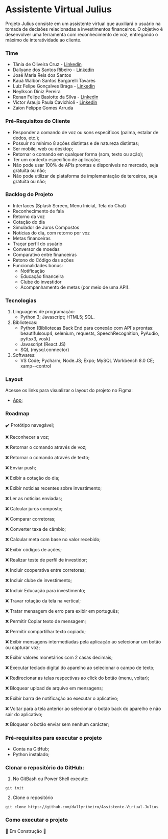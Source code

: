 # Assistente Virtual Julius
Projeto Julius consiste em um assistente virtual que auxiliará o usuário na tomada de decisões relacionadas a investimentos financeiros. O objetivo é desenvolver uma ferramenta 
com reconhecimento de voz, entregando o máximo de interatividade ao cliente.



### Time
- Tânia de Oliveira Cruz - [Linkedin](https://www.linkedin.com/in/t%C3%A2nia-cruz-30ab5812a/)
- Dallyane dos Santos Ribeiro - [Linkedin](https://www.linkedin.com/in/dallyaneribeiro/)
- José Maria Reis dos Santos 
- Kauã Walbon Santos Borgarelli Tavares
- Luiz Felipe Gonçalves Braga - [Linkedin](https://www.linkedin.com/in/luiz-felipe-gon%C3%A7alves-braga-613179200/)
- Neylkson Diniz Pereira
- Renan Felipe Basiotte da Silva - [Linkedin](https://www.linkedin.com/in/renan-basiotte-b8570314a/)
- Victor Araujo Paula Cavichioli - [Linkedin](https://www.linkedin.com/in/victor-araujo-paula-cavichioli-9ab48418b/)
- Zaion Felippe Gomes Arruda


### Pré-Requisitos do Cliente
- Responder a comando de voz ou sons específicos (palma, estalar de dedos, etc.);
- Possuir no mínimo 8 ações distintas e de natureza distintas;
- Ser mobile, web ou desktop;
- Retornar o comando em qualquer forma (som, texto ou ação);
- Ter um contexto específico de aplicação;
- Não pode usar 100% de APIs prontas e disponíveis no mercado, seja gratuita ou não;
- Não pode utilizar de plataforma de implementação de terceiros, seja gratuita ou não;



### Backlog do Projeto
- Interfaces (Splash Screen, Menu Inicial, Tela do Chat)
- Reconhecimento de fala
- Retorno da voz
- Cotação do dia
- Simulador de Juros Compostos
- Notícias do dia, com retorno por voz
- Metas financeiras
- Traçar perfil do usuário
- Conversor de moedas
- Comparativo entre financeiras
- Retono do Código das ações
- Funcionalidades bonus: 
  - Notificação
  - Educação financeira
  - Clube do investidor
  - Acompanhamento de metas (por meio de uma API).
 

### Tecnologias
1) Linguagens de programação:
   - Python 3; Javascript; HTML5; SQL.
2) Bibliotecas:
   - Python (Bibliotecas Back End para conexão com API´s prontas: beautifulsoup4, selenium, requests, SpeechRecognition, PyAudio, pyttsx3, vosk)
   - Javascript (React.JS)
   - SQL (mysql.connector)
2) Softwares:
   - VS Code; Pycharm; Node.JS; Expo; MySQL Workbench 8.0 CE; xamp--control


### Layout
Acesse os links para visualizar o layout do projeto no Figma:
- [App](https://www.figma.com/proto/q7JuCB5NJFwRAlTSNgqDxO/Julius?node-id=89%3A442&viewport=317%2C-67%2C0.14545896649360657&scaling=scale-down);




### Roadmap
:heavy_check_mark: Protótipo navegável;

:x: Reconhecer a voz;

:x: Retornar o comando através de voz;

:x: Retornar o comando através de texto;

:x: Enviar push;

:x: Exibir a cotação do dia;

:x: Exibir notícias recentes sobre investimento;

:x: Ler as notícias enviadas;

:x: Calcular juros composto;

:x: Comparar corretoras;

:x: Converter taxa de câmbio;

:x: Calcular meta com base no valor recebido;

:x: Exibir códigos de ações;

:x: Realizar teste de perfil de investidor;

:x: Incluir cooperativa entre corretoras;

:x: Incluir clube de investimento;

:x: Incluir Educação para investimento;

:x: Travar rotação da tela na vertical;

:x: Tratar mensagem de erro para exibir em português;

:x: Permitir Copiar texto de mensagem;

:x: Permitir compartilhar texto copiado;

:x: Exibir mensagens intermediadas pela aplicação ao selecionar um botão ou capturar voz;

:x: Exibir valores monetários com 2 casas decimais;

:x: Executar teclado digital do aparelho ao selecionar o campo de texto;

:x: Redirecionar as telas respectivas ao click do botão (menu, voltar);

:x: Bloquear upload de arquivo em mensagens;

:x: Exibir barra de notificação ao executar o aplicativo;

:x: Voltar para a tela anterior ao selecionar o botão back do aparelho e não sair do aplicativo;

:x: Bloquear o botão enviar sem nenhum carácter;


### Pré-requisitos para executar o projeto
- Conta na GitHub;
- Python instalado;


### Clonar o repositório do GitHub:
1. No GitBash ou Power Shell execute:
```
git init
```
2. Clone o repositório
```
git clone https://github.com/dallyribeiro/Assistente-Virtual-Julius
```


### Como executar o projeto
:construction: Em Construção :construction:
